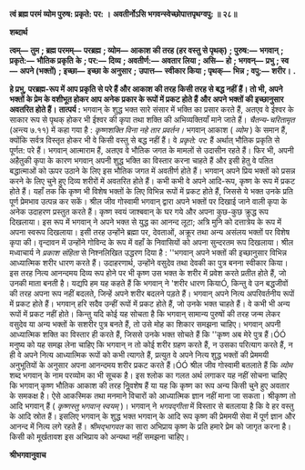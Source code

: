 **त्वं ब्रह्म परमं व्योम पुरुष: प्रकृते: पर: ।** **अवतीर्नोऽसि भगवन्स्वेच्छोपात्तपृथग्वपु: ॥ २८॥** 

**शब्दार्थ** 

**त्वम्—** **तुम** **; ब्रह्म परमम्—** **परब्रह्म** **; व्योम—** **आकाश की तरह (हर वस्तु से पृथक्)** **; पुरुष:—** **भगवान्** **; प्रकृते:—** **भौतिक प्रकृति** **के** **; पर:—** **दिव्य** **; अवतीर्ण:—** **अवतार लिया** **; असि—** **हो** **; भगवन्—** **प्रभु** **; स्व—** **अपने (भक्तों)** **; इच्छा—** **इच्छा के अनुसार** **;** **उपात्त—** **स्वीकार किया** **; पृथक्—** **भिन्न** **; वपु:—** **शरीर।** **.** 

**हे प्रभु, परब्रह्म-रूप में आप प्रकृति से परे हैं और आकाश की तरह किसी तरह से बद्ध नहीं** **हैं। तो भी, अपने भक्तों के प्रेम के वशीभूत होकर आप अनेक प्रकार के रूपों में प्रकट होते हैं** **और अपने भक्तों की इच्छानुसार अवतरित होते हैं।** **तात्पर्य :** भगवान् के शुद्ध भक्त सारे संसार में भक्ति का प्रसार करते हैं, अतएव वे ईश्वर के साकार रूप से पृथक् होकर भी ईश्वर की कृपा तथा शक्ति की अभिव्यक्तियाँ माने जाते हैं। *चैतन्य-चरितामृत*  (अन्त्य ७.११) में कहा गया है : *कृष्णशक्ति विना नहे तार प्रवर्तन।*  भगवान् आकाश ( *व्योम* ) के समान हैं, क्योंकि सर्वत्र विस्तृत होकर भी वे किसी वस्तु से बद्ध नहीं हैं। वे *प्रकृते: पर:* हैं अर्थात् भौतिक प्रकृति से पूर्णत: परे हैं। भगवान् आत्माराम हैं, अतएव वे भौतिक जगत के मामलों से उदासीन रहते हैं। फिर भी, अपनी अहैतुकी कृपा के कारण भगवान् अपनी शुद्ध भक्ति का विस्तार करना चाहते हैं और इसी हेतु वे पतित बद्धात्माओं को ऊपर उठाने के लिए इस भौतिक जगत में अवतीर्ण होते हैं। भगवान् अपने प्रिय भक्तों को प्रसन्न करने के लिए चुने हुए दिव्य शरीरों में अवतरित होते हैं। कभी कभी वे अपने आदि-रूप, कृष्ण के रूप में प्रकट होते हैं। यहाँ तक कि कृष्ण भी विशेष भक्तों के लिए विभिन्न रूपों में प्रकट होते हैं, जिससे ये भक्त उनके प्रति पूर्ण प्रेमभाव उत्पन्न कर सकें। श्रील जीव गोस्वामी भगवान् द्वारा अपने भक्तों पर दिखाई जाने वाली कृपा के अनेक उदाहरण प्रस्तुत करते हैं। कृष्ण स्वयं जाश्बवान् के घर गये और अपना कुछ-कुछ क्रुद्ध रूप दिखलाया। इस रूप में भगवान् ने अपने भक्त से युद्ध का आनन्द लूटा; अत्रि मुनि को दत्तात्रेय के रूप में अपना स्वरूप दिखलाया। इसी तरह उन्होंने ब्रह्मा पर, देवताओं, अक्रूर तथा अन्य असंलय भक्तों पर विशेष कृपा की। वृन्दावन में उन्होंने गोविन्द के रूप में वहाँ के निवासियों को अपना सुन्दरतम रूप दिखलाया। श्रील मध्वाचार्य ने *प्रकाश संहिता* से निश्नलिखित उद्धरण दिया है : ''भगवान् अपने भक्तों की इच्छानुसार विभिन्न आध्यात्मिक शरीर धारण करते हैं। उदाहरणार्थ, उन्होंने वसुदेव तथा देवकी का पुत्र बनना स्वीकार किया। इस तरह नित्य आनन्दमय दिव्य रूप होने पर भी कृष्ण उस भक्त के शरीर में प्रवेश करते प्रतीत होते हैं, जो उनकी माता बनती है। यद्यपि हम यह कहते हैं कि भगवान् ने 'शरीर धारण कियाÓ, किन्तु वे उन बद्धजीवों की तरह अपना रूप नहीं बदलते, जिन्हें अपने शरीर बदलने पड़ते हैं। भगवान् अपने नित्य अपरिवर्तनीय रूपों में प्रकट होते हैं। भगवान् हरि सदैव उन्हीं रूपों में प्रकट होते हैं, जो उनके भक्त चाहते हैं। वे कभी भी अन्य रूपों में प्रकट नहीं होते। किन्तु यदि कोई यह सोचता है कि भगवान् सामान्य पुरुषों की तरह जन्म लेकर वसुदेव या अन्य भक्तों के सशरीर पुत्र बनते हैं, तो उसे मोह का शिकार समझना चाहिए। भगवान् अपनी आध्यात्मिक शक्ति का विस्तार ही करते हैं, जिससे उनके भक्त सोचते हैं कि ''कृष्ण अब मेरे पुत्र हैं।ÓÓ मनुष्य को यह समझ लेना चाहिए कि भगवान् न तो कोई शरीर ग्रहण करते हैं, न उसका परित्याग करते हैं, न ही वे अपने नित्य आध्यात्मिक रूपों को कभी त्यागते हैं, प्रत्युत वे अपने नित्य शुद्ध भक्तों की प्रेममयी अनुभूतियों के अनुसार अपना आनन्दमय शरीर प्रकट करते हैं।ÓÓ श्रील जीव गोस्वामी बतलाते हैं कि *व्योम* शब्द भगवान् के नाम परव्योम का भी सूचक है। इस श्लोक का गलत अर्थ लगाकर यह नहीं सोचना चाहिए कि भगवान् कृष्ण भौतिक आकाश की तरह निॢवशेष हैं या यह कि कृष्ण का रूप अन्य किसी चुने हुए अवतार के समकक्ष है। ऐसे आकस्मिक तथा मनमाने विचारों को आध्यात्मिक ज्ञान नहीं माना जा सकता। श्रीकृष्ण तो आदि भगवान् हैं ( *कृष्णस्तु भगवान् स्वयम्* )। भगवान् ने *भगवद्गीता* में विस्तार से बतलाया है कि वे हर वस्तु के आदि स्रोत हैं। इसलिए भगवान् के शुद्ध भक्त भगवान् के आदि रूप कृष्ण की प्रेममयी सेवा में पूर्ण ज्ञान और आनन्द में नित्य लगे रहते हैं। *श्रीमद्भागवत* का सारा अभिप्राय कृष्ण के प्रति हमारे प्रेम को जागृत करना है। किसी को मूर्खतावश इस अभिप्राय को अन्यथा नहीं समझना चाहिए।  

**श्रीभगवानुवाच** 